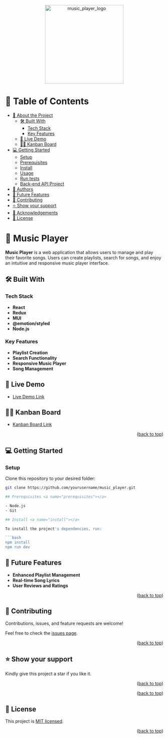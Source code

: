 <p align="center">
  <img src="path_to_your_music_player_logo" width="250px" alt="music_player_logo">
</p>
<a name="readme-top"></a>

# 📗 Table of Contents

- [📖 About the Project](#about-project)
  - [🛠 Built With](#built-with)
    - [Tech Stack](#tech-stack)
    - [Key Features](#key-features)
  - [🚀 Live Demo](#live-demo)
  - [🧗‍♂️ Kanban Board](#kanban-board)
- [💻 Getting Started](#getting-started)
  - [Setup](#setup)
  - [Prerequisites](#prerequisites)
  - [Install](#install)
  - [Usage](#usage)
  - [Run tests](#run-tests)
  - [Back-end API Project](#back-end)
- [👥 Authors](#authors)
- [🔭 Future Features](#future-features)
- [🤝 Contributing](#contributing)
- [⭐️ Show your support](#support)
- [🙏 Acknowledgements](#acknowledgements)
- [📝 License](#license)

# 📖 Music Player <a name="about-project"></a>

**Music Player** is a web application that allows users to manage and play their favorite songs. Users can create playlists, search for songs, and enjoy an intuitive and responsive music player interface.

## 🛠 Built With <a name="built-with"></a>

### Tech Stack <a name="tech-stack"></a>

- **React**
- **Redux**
- **MUI**
- **@emotion/styled**
- **Node.js**

### Key Features <a name="key-features"></a>

- **Playlist Creation**
- **Search Functionality**
- **Responsive Music Player**
- **Song Management**

## 🚀 Live Demo <a name="live-demo"></a>

- [Live Demo Link](your_live_demo_link)

## 🧗‍♂️ Kanban Board <a name="kanban-board"></a>

- [Kanban Board Link](your_kanban_board_link)

<p align="right">(<a href="#readme-top">back to top</a>)</p>

## 💻 Getting Started <a name="getting-started"></a>

### Setup <a name="setup"></a>

Clone this repository to your desired folder:

```bash
git clone https://github.com/yourusername/music_player.git

## Prerequisites <a name="prerequisites"></a>

- Node.js
- Git

## Install <a name="install"></a>

To install the project's dependencies, run:

```bash
npm install
npm run dev
```

## 🔭 Future Features <a name="future-features"></a>

- **Enhanced Playlist Management**
- **Real-time Song Lyrics**
- **User Reviews and Ratings**

<p align="right">(<a href="#readme-top">back to top</a>)</p>

## 🤝 Contributing <a name="contributing"></a>

Contributions, issues, and feature requests are welcome!

Feel free to check the [issues page](../../issues/).

<p align="right">(<a href="#readme-top">back to top</a>)</p>

## ⭐️ Show your support <a name="support"></a>

Kindly give this project a star if you like it.

<p align="right">(<a href="#readme-top">back to top</a>)</p>


<p align="right">(<a href="#readme-top">back to top</a>)</p>

## 📝 License <a name="license"></a>

This project is [MIT licensed](/LICENSE).

<p align="right">(<a href="#readme-top">back to top</a>)</p>
